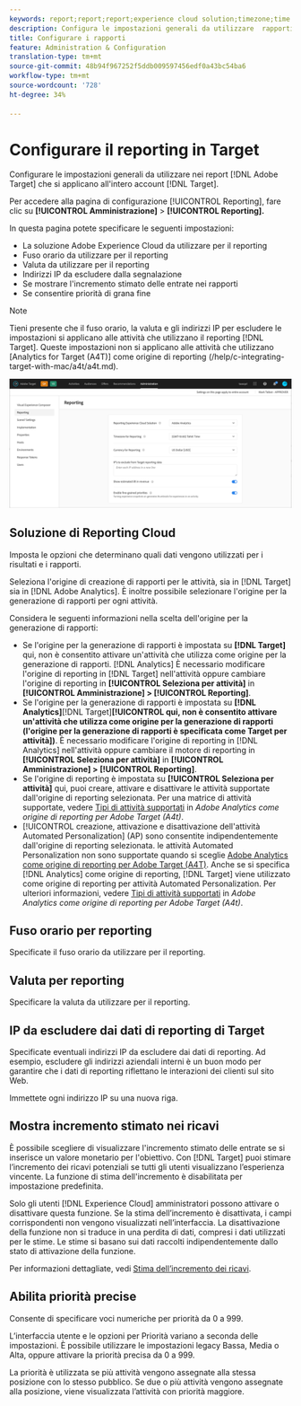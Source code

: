 ```yaml
---
keywords: report;report;report;experience cloud solution;timezone;time zone;currency;exclude IPs;Estimated lift in Revenue;Revenue;lift in Revenue;lift in Revenue;Experience Cloud solution;timezone;time zone;currency;exclude IPs;Estimated lift in Revenue;Revenue;lift in Revenue;lift in Revenue;fine-granised priority;fine-grased priority
description: Configura le impostazioni generali da utilizzare  rapporti Adobe Target applicabili all'intero account di Target. Puoi configurare la soluzione Adobe Experience Cloud da utilizzare per il reporting (Target o Analytics), il fuso orario e il formato della valuta da utilizzare per il reporting, gli indirizzi IP da escludere dal reporting e se mostrare l'incremento stimato delle entrate e le priorità definite nei report.
title: Configurare i rapporti
feature: Administration & Configuration
translation-type: tm+mt
source-git-commit: 48b94f967252f5ddb009597456edf0a43bc54ba6
workflow-type: tm+mt
source-wordcount: '728'
ht-degree: 34%

---
```



# Configurare il reporting in Target

Configurare le impostazioni generali da utilizzare nei report [!DNL Adobe Target] che si applicano all&#39;intero account [!DNL Target].

Per accedere alla pagina di configurazione [!UICONTROL Reporting], fare clic su **[!UICONTROL Amministrazione]** > **[!UICONTROL Reporting].**

In questa pagina potete specificare le seguenti impostazioni:

* La soluzione Adobe Experience Cloud da utilizzare per il reporting
* Fuso orario da utilizzare per il reporting
* Valuta da utilizzare per il reporting
* Indirizzi IP da escludere dalla segnalazione
* Se mostrare l&#39;incremento stimato delle entrate nei rapporti
* Se consentire priorità di grana fine

>[!NOTE]
>
>Tieni presente che il fuso orario, la valuta e gli indirizzi IP per escludere le impostazioni si applicano alle attività che utilizzano il reporting [!DNL Target]. Queste impostazioni non si applicano alle attività che utilizzano [Analytics for Target (A4T)] come origine di reporting (/help/c-integrating-target-with-mac/a4t/a4t.md).

![Pagina di reporting](/help/administrating-target/assets/reporting.png)

## Soluzione di Reporting Cloud

Imposta le opzioni che determinano quali dati vengono utilizzati per i risultati e i rapporti.

Seleziona l&#39;origine di creazione di rapporti per le attività, sia in [!DNL Target] sia in [!DNL Adobe Analytics]. È inoltre possibile selezionare l&#39;origine per la generazione di rapporti per ogni attività.

Considera le seguenti informazioni nella scelta dell&#39;origine per la generazione di rapporti:

* Se l&#39;origine per la generazione di rapporti è impostata su **[!DNL Target]** qui, non è consentito attivare un&#39;attività che utilizza come origine per la generazione di rapporti. [!DNL Analytics] È necessario modificare l&#39;origine di reporting in [!DNL Target] nell&#39;attività oppure cambiare l&#39;origine di reporting in **[!UICONTROL Seleziona per attività]** in **[!UICONTROL Amministrazione] > [!UICONTROL Reporting]**.
* Se l&#39;origine per la generazione di rapporti è impostata su **[!DNL Analytics]**[!DNL Target]**[!UICONTROL qui, non è consentito attivare un&#39;attività che utilizza come origine per la generazione di rapporti (l&#39;origine per la generazione di rapporti è specificata come Target per attività])**. È necessario modificare l&#39;origine di reporting in [!DNL Analytics] nell&#39;attività oppure cambiare il motore di reporting in **[!UICONTROL Seleziona per attività]** in **[!UICONTROL Amministrazione] > [!UICONTROL Reporting]**.
* Se l&#39;origine di reporting è impostata su **[!UICONTROL Seleziona per attività]** qui, puoi creare, attivare e disattivare le attività supportate dall&#39;origine di reporting selezionata. Per una matrice di attività supportate, vedere [Tipi di attività supportati](/help/c-integrating-target-with-mac/a4t/a4t.md#section_F487896214BF4803AF78C552EF1669AA) in *Adobe Analytics come origine di reporting per  Adobe Target (A4t)*.
* [!UICONTROL  creazione, attivazione e disattivazione dell&#39;attività Automated Personalization] (AP) sono consentite indipendentemente dall&#39;origine di reporting selezionata.  le attività Automated Personalization non sono supportate quando si sceglie [ Adobe Analytics come origine di reporting per  Adobe Target (A4T)](/help/c-integrating-target-with-mac/a4t/a4t.md). Anche se si specifica [!DNL Analytics] come origine di reporting, [!DNL Target] viene utilizzato come origine di reporting per  attività Automated Personalization. Per ulteriori informazioni, vedere [Tipi di attività supportati](/help/c-integrating-target-with-mac/a4t/a4t.md#section_F487896214BF4803AF78C552EF1669AA) in *Adobe Analytics come origine di reporting per  Adobe Target (A4t)*.

## Fuso orario per reporting

Specificate il fuso orario da utilizzare per il reporting.

## Valuta per reporting

Specificare la valuta da utilizzare per il reporting.

## IP da escludere dai dati di reporting di Target

Specificate eventuali indirizzi IP da escludere dai dati di reporting. Ad esempio, escludere gli indirizzi aziendali interni è un buon modo per garantire che i dati di reporting riflettano le interazioni dei clienti sul sito Web.

Immettete ogni indirizzo IP su una nuova riga.

## Mostra incremento stimato nei ricavi

È possibile scegliere di visualizzare l&#39;incremento stimato delle entrate se si inserisce un valore monetario per l&#39;obiettivo. Con [!DNL Target] puoi stimare l’incremento dei ricavi potenziali se tutti gli utenti visualizzano l’esperienza vincente. La funzione di stima dell&#39;incremento è disabilitata per impostazione predefinita.

Solo gli utenti [!DNL Experience Cloud] amministratori possono attivare o disattivare questa funzione. Se la stima dell’incremento è disattivata, i campi corrispondenti non vengono visualizzati nell’interfaccia. La disattivazione della funzione non si traduce in una perdita di dati, compresi i dati utilizzati per le stime. Le stime si basano sui dati raccolti indipendentemente dallo stato di attivazione della funzione.

Per informazioni dettagliate, vedi [Stima dell’incremento dei ricavi](/help/administrating-target/r-target-account-preferences/estimating-lift-in-revenue.md).

## Abilita priorità precise

Consente di specificare voci numeriche per priorità da 0 a 999.

L’interfaccia utente e le opzioni per Priorità variano a seconda delle impostazioni. È possibile utilizzare le impostazioni legacy Bassa, Media o Alta, oppure attivare la priorità precisa da 0 a 999.

La priorità è utilizzata se più attività vengono assegnate alla stessa posizione con lo stesso pubblico. Se due o più attività vengono assegnate alla posizione, viene visualizzata l’attività con priorità maggiore.
